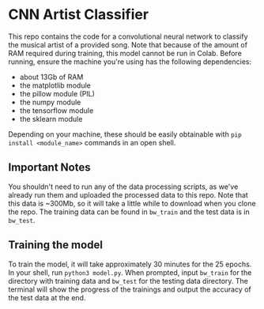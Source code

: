 # CNN Artist Classifier

This repo contains the code for a convolutional neural network to classify the musical artist of a provided song. Note that because of the amount of RAM required during training, this model cannot be run in Colab. Before running, ensure the machine you're using has the following dependencies:
- about 13Gb of RAM
- the matplotlib module
- the pillow module (PIL)
- the numpy module
- the tensorflow module
- the sklearn module

Depending on your machine, these should be easily obtainable with `pip install <module_name>` commands in an open shell.

## Important Notes

You shouldn't need to run any of the data processing scripts, as we've already run them and uploaded the processed data to this repo. Note that this data is ~300Mb, so it will take a little while to download when you clone the repo. The training data can be found in `bw_train` and the test data is in `bw_test`.

## Training the model
To train the model, it will take approximately 30 minutes for the 25 epochs. In your shell, run `python3 model.py`. When prompted, input `bw_train` for the directory with training data and `bw_test` for the testing data directory. The terminal will show the progress of the trainings and output the accuracy of the test data at the end.
